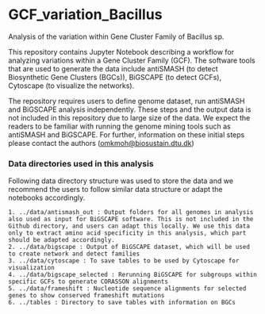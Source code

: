 # GCF_variation_Bacillus
Analysis of the variation within Gene Cluster Family of Bacillus sp. 

This repository contains Jupyter Notebook describing a workflow for analyzing variations within a Gene Cluster Family (GCF). The software tools that are used to generate the data include antiSMASH (to detect Biosynthetic Gene Clusters (BGCs)), BiGSCAPE (to detect GCFs), Cytoscape (to visualize the networks).

The repository requires users to define genome dataset, run antiSMASH and BiGSCAPE analysis independently. These steps and the output data is not included in this repository due to large size of the data. We expect the readers to be familiar with running the genome mining tools such as antiSMASH and BiGSCAPE. For further, information on these initial steps please contact the authors (omkmoh@biosustain.dtu.dk)

### Data directories used in this analysis

Following data directory structure was used to store the data and we recommend the users to follow similar data structure or adapt the notebooks accordingly.

    1. ../data/antismash_out : Output folders for all genomes in analysis also used as input for BiGSCAPE software. This is not included in the Github directory, and users can adapt this locally. We use this data only to extract amino acid specificity in this analysis, which part should be adapted accordingly.
    2. ../data/bigscape : Output of BiGSCAPE dataset, which will be used to create network and detect families
    3. ../data/cytoscape : To save tables to be used by Cytoscape for visualization
    4. ../data/bigscape_selected : Rerunning BiGSCAPE for subgroups within specific GCFs to generate CORASSON alignments
    5. ../data/frameshift : Nucleotide sequence alignments for selected genes to show conserved frameshift mutations
    6. ../tables : Directory to save tables with information on BGCs  
